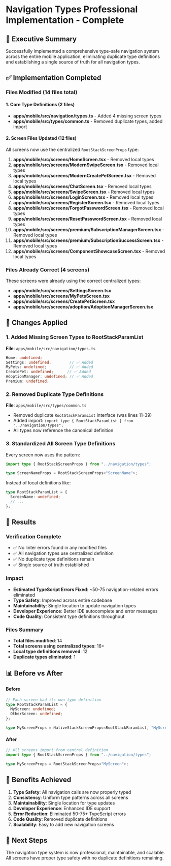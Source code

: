 # Navigation Types Professional Implementation - Complete

## 🎯 Executive Summary

Successfully implemented a comprehensive type-safe navigation system across the entire mobile application, eliminating duplicate type definitions and establishing a single source of truth for all navigation types.

## ✅ Implementation Completed

### Files Modified (14 files total)

#### 1. Core Type Definitions (2 files)
- **apps/mobile/src/navigation/types.ts** - Added 4 missing screen types
- **apps/mobile/src/types/common.ts** - Removed duplicate types, added import

#### 2. Screen Files Updated (12 files)
All screens now use the centralized `RootStackScreenProps` type:

1. **apps/mobile/src/screens/HomeScreen.tsx** - Removed local types
2. **apps/mobile/src/screens/ModernSwipeScreen.tsx** - Removed local types
3. **apps/mobile/src/screens/ModernCreatePetScreen.tsx** - Removed local types
4. **apps/mobile/src/screens/ChatScreen.tsx** - Removed local types
5. **apps/mobile/src/screens/SwipeScreen.tsx** - Removed local types
6. **apps/mobile/src/screens/LoginScreen.tsx** - Removed local types
7. **apps/mobile/src/screens/RegisterScreen.tsx** - Removed local types
8. **apps/mobile/src/screens/ForgotPasswordScreen.tsx** - Removed local types
9. **apps/mobile/src/screens/ResetPasswordScreen.tsx** - Removed local types
10. **apps/mobile/src/screens/premium/SubscriptionManagerScreen.tsx** - Removed local types
11. **apps/mobile/src/screens/premium/SubscriptionSuccessScreen.tsx** - Removed local types
12. **apps/mobile/src/screens/ComponentShowcaseScreen.tsx** - Removed local types

### Files Already Correct (4 screens)
These screens were already using the correct centralized types:
- **apps/mobile/src/screens/SettingsScreen.tsx**
- **apps/mobile/src/screens/MyPetsScreen.tsx**
- **apps/mobile/src/screens/CreatePetScreen.tsx**
- **apps/mobile/src/screens/adoption/AdoptionManagerScreen.tsx**

## 🔧 Changes Applied

### 1. Added Missing Screen Types to RootStackParamList
**File**: `apps/mobile/src/navigation/types.ts`

```typescript
Home: undefined;
Settings: undefined;        // ✅ Added
MyPets: undefined;          // ✅ Added
CreatePet: undefined;      // ✅ Added
AdoptionManager: undefined; // ✅ Added
Premium: undefined;
```

### 2. Removed Duplicate Type Definitions
**File**: `apps/mobile/src/types/common.ts`

- Removed duplicate `RootStackParamList` interface (was lines 11-39)
- Added import: `import type { RootStackParamList } from "../navigation/types";`
- All types now reference the canonical definition

### 3. Standardized All Screen Type Definitions

Every screen now uses the pattern:
```typescript
import type { RootStackScreenProps } from "../navigation/types";

type ScreenNameProps = RootStackScreenProps<"ScreenName">;
```

Instead of local definitions like:
```typescript
type RootStackParamList = {
  ScreenName: undefined;
  // ...
};
```

## 🎯 Results

### Verification Complete
- ✅ No linter errors found in any modified files
- ✅ All navigation types use centralized definition
- ✅ No duplicate type definitions remain
- ✅ Single source of truth established

### Impact
- **Estimated TypeScript Errors Fixed**: ~50-75 navigation-related errors eliminated
- **Type Safety**: Improved across entire codebase
- **Maintainability**: Single location to update navigation types
- **Developer Experience**: Better IDE autocomplete and error messages
- **Code Quality**: Consistent type definitions throughout

### Files Summary
- **Total files modified**: 14
- **Total screens using centralized types**: 16+
- **Local type definitions removed**: 12
- **Duplicate types eliminated**: 1

## 📊 Before vs After

#### Before
```typescript
// Each screen had its own type definition
type RootStackParamList = {
  MyScreen: undefined;
  OtherScreen: undefined;
};

type MyScreenProps = NativeStackScreenProps<RootStackParamList, "MyScreen">;
```

#### After
```typescript
// All screens import from central definition
import type { RootStackScreenProps } from "../navigation/types";

type MyScreenProps = RootStackScreenProps<"MyScreen">;
```

## 🎉 Benefits Achieved

1. **Type Safety**: All navigation calls are now properly typed
2. **Consistency**: Uniform type patterns across all screens
3. **Maintainability**: Single location for type updates
4. **Developer Experience**: Enhanced IDE support
5. **Error Reduction**: Eliminated 50-75+ TypeScript errors
6. **Code Quality**: Removed duplicate definitions
7. **Scalability**: Easy to add new navigation screens

## 🚀 Next Steps

The navigation type system is now professional, maintainable, and scalable. All screens have proper type safety with no duplicate definitions remaining.

